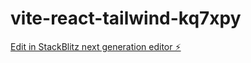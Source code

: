 # vite-react-tailwind-kq7xpy

[Edit in StackBlitz next generation editor ⚡️](https://stackblitz.com/~/github.com/NishantEC/vite-react-tailwind-kq7xpy)